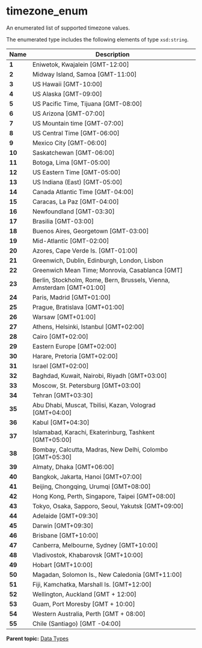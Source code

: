 # timezone\_enum

An enumerated list of supported timezone values.

The enumerated type includes the following elements of type `xsd:string`.

|Name|Description|
|----|-----------|
|**1** | Eniwetok, Kwajalein \[GMT-12:00\] |
|**2** | Midway Island, Samoa \[GMT-11:00\] |
|**3** | US Hawaii \[GMT-10:00\] |
|**4** | US Alaska \[GMT-09:00\] |
|**5** | US Pacific Time, Tijuana \[GMT-08:00\] |
|**6** | US Arizona \[GMT-07:00\] |
|**7** | US Mountain time \[GMT-07:00\] |
|**8** | US Central Time \[GMT-06:00\] |
|**9** | Mexico City \[GMT-06:00\] |
|**10** | Saskatchewan \[GMT-06:00\] |
|**11** | Botoga, Lima \[GMT-05:00\] |
|**12** | US Eastern Time \[GMT-05:00\] |
|**13** | US Indiana \(East\) \[GMT-05:00\] |
|**14** | Canada Atlantic Time \[GMT-04:00\] |
|**15** | Caracas, La Paz \[GMT-04:00\] |
|**16** | Newfoundland \[GMT-03:30\] |
|**17** | Brasilia \[GMT-03:00\] |
|**18** | Buenos Aires, Georgetown \[GMT-03:00\] |
|**19** | Mid-Atlantic \[GMT-02:00\] |
|**20** | Azores, Cape Verde Is. \[GMT-01:00\] |
|**21** | Greenwich, Dublin, Edinburgh, London, Lisbon |
|**22** | Greenwich Mean Time; Monrovia, Casablanca \[GMT\] |
|**23** | Berlin, Stockholm, Rome, Bern, Brussels, Vienna, Amsterdam \[GMT+01:00\] |
|**24** | Paris, Madrid \[GMT+01:00\] |
|**25** | Prague, Bratislava \[GMT+01:00\] |
|**26** | Warsaw \[GMT+01:00\] |
|**27** | Athens, Helsinki, Istanbul \[GMT+02:00\] |
|**28** | Cairo \[GMT+02:00\] |
|**29** | Eastern Europe \[GMT+02:00\] |
|**30** | Harare, Pretoria \[GMT+02:00\] |
|**31** | Israel \[GMT+02:00\] |
|**32** | Baghdad, Kuwait, Nairobi, Riyadh \[GMT+03:00\] |
|**33** | Moscow, St. Petersburg \[GMT+03:00\] |
|**34** | Tehran \[GMT+03:30\] |
|**35** | Abu Dhabi, Muscat, Tbilisi, Kazan, Volograd \[GMT+04:00\] |
|**36** | Kabul \[GMT+04:30\] |
|**37** | Islamabad, Karachi, Ekaterinburg, Tashkent \[GMT+05:00\] |
|**38** | Bombay, Calcutta, Madras, New Delhi, Colombo \[GMT+05:30\] |
|**39** | Almaty, Dhaka \[GMT+06:00\] |
|**40** | Bangkok, Jakarta, Hanoi \[GMT+07:00\] |
|**41** | Beijing, Chongqing, Urumqi \[GMT+08:00\] |
|**42** | Hong Kong, Perth, Singapore, Taipei \[GMT+08:00\] |
|**43** | Tokyo, Osaka, Sapporo, Seoul, Yakutsk \[GMT+09:00\] |
|**44** | Adelaide \[GMT+09:30\] |
|**45** | Darwin \[GMT+09:30\] |
|**46** | Brisbane \[GMT+10:00\] |
|**47** | Canberra, Melbourne, Sydney \[GMT+10:00\] |
|**48** | Vladivostok, Khabarovsk \[GMT+10:00\] |
|**49** | Hobart \[GMT+10:00\] |
|**50** | Magadan, Solomon Is., New Caledonia \[GMT+11:00\] |
|**51** | Fiji, Kamchatka, Marshall Is. \[GMT+12:00\] |
|**52** | Wellington, Auckland \[GMT + 12:00\] |
|**53** | Guam, Port Moresby \[GMT + 10:00\] |
|**54** | Western Australia, Perth \[GMT + 08:00\] |
|**55** | Chile \(Santiago\) \[GMT -04:00\] |

**Parent topic:** [Data Types](../data_types/c_datatypes.md)

